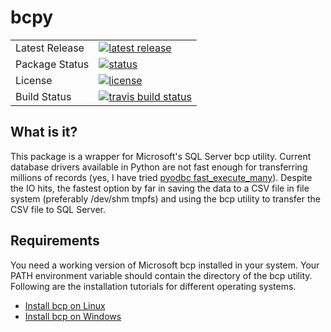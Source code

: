 # bcpy

<table>
<tr>
  <td>Latest Release</td>
  <td>
    <a href="https://pypi.org/project/bcpy/">
    <img src="https://img.shields.io/pypi/v/bcpy.svg" alt="latest release" />
    </a>
  </td>
<tr>
  <td>Package Status</td>
  <td>
		<a href="https://pypi.org/project/bcpy">
		<img src="https://img.shields.io/pypi/status/bcpy.svg" alt="status" /></td>
		</a>
</tr>
<tr>
  <td>License</td>
  <td>
    <a href="https://github.com/titan550/bcpy/blob/master/LICENSE">
    <img src="https://img.shields.io/pypi/l/bcpy.svg" alt="license" />
    </a>
</td>
</tr>
<tr>
  <td>Build Status</td>
  <td>
    <a href="https://travis-ci.org/pandas-dev/pandas">
    <img src="https://img.shields.io/travis/titan550/bcpy.svg" alt="travis build status" />
    </a>
  </td>
</tr>
</table>

## What is it?

This package is a wrapper for Microsoft's SQL Server bcp utility. Current database drivers available in Python are not fast enough for transferring millions of records (yes, I have tried [pyodbc fast_execute_many](https://github.com/mkleehammer/pyodbc/wiki/Features-beyond-the-DB-API#fast_executemany)). Despite the IO hits, the fastest option by far in saving the data to a CSV file in file system (preferably /dev/shm tmpfs) and using the bcp utility to transfer the CSV file to SQL Server.

## Requirements

You need a working version of Microsoft bcp installed in your system. Your PATH environment variable should contain the directory of the bcp utility. Following are the installation tutorials for different operating systems.

- [Install bcp on Linux](https://docs.microsoft.com/en-us/sql/linux/sql-server-linux-setup-tools)
- [Install bcp on Windows](https://docs.microsoft.com/en-us/sql/tools/bcp-utility)
